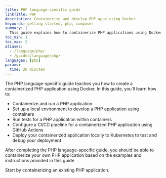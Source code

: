 ```yaml
---
title: PHP language-specific guide
linkTitle: PHP
description: Containerize and develop PHP apps using Docker
keywords: getting started, php, composer
summary: |
  This guide explains how to containerize PHP applications using Docker.
toc_min: 1
toc_max: 2
aliases:
  - /language/php/
  - /guides/language/php/
languages: [php]
params:
  time: 20 minutes
---
```


The PHP language-specific guide teaches you how to create a containerized PHP application using Docker. In this guide, you'll learn how to:

- Containerize and run a PHP application
- Set up a local environment to develop a PHP application using containers
- Run tests for a PHP application within containers
- Configure a CI/CD pipeline for a containerized PHP application using GitHub Actions
- Deploy your containerized application locally to Kubernetes to test and debug your deployment

After completing the PHP language-specific guide, you should be able to containerize your own PHP application based on the examples and instructions provided in this guide.

Start by containerizing an existing PHP application.
